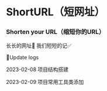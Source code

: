 # ShortURL（短网址）
### Shorten your URL（缩短你的URL）
长长的网址🔗 我们短短的记✅


📒Update logs

  2023-02-08 项目结构搭建

  2023-02-09 项目常用工具类添加